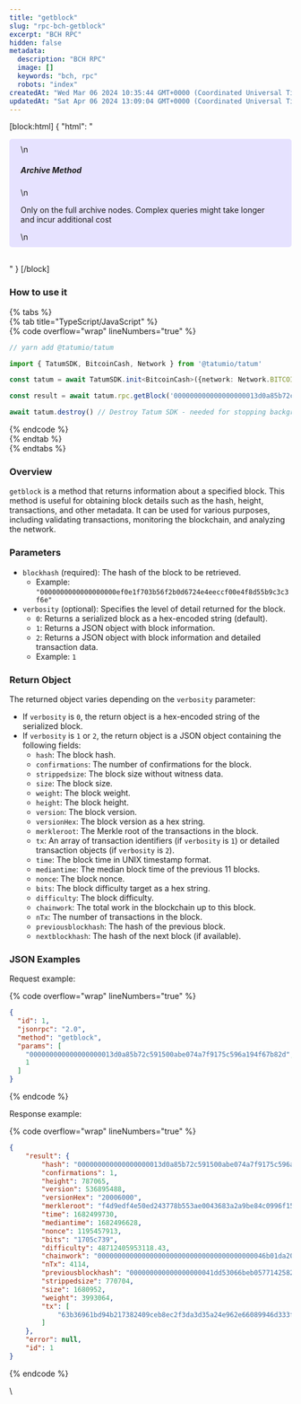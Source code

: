 ```yaml
---
title: "getblock"
slug: "rpc-bch-getblock"
excerpt: "BCH RPC"
hidden: false
metadata: 
  description: "BCH RPC"
  image: []
  keywords: "bch, rpc"
  robots: "index"
createdAt: "Wed Mar 06 2024 10:35:44 GMT+0000 (Coordinated Universal Time)"
updatedAt: "Sat Apr 06 2024 13:09:04 GMT+0000 (Coordinated Universal Time)"
---
```

[block:html]
{
  "html": "<div style="padding: 10px 20px; border-radius: 5px; background-color: #e6e2ff; margin: 0 0 30px 0;">\n  <h5>Archive Method</h5>\n  <p>Only on the full archive nodes. Complex queries might take longer and incur additional cost</p>\n</div>"
}
[/block]


### How to use it

{% tabs %}  
{% tab title="TypeScript/JavaScript" %}  
{% code overflow="wrap" lineNumbers="true" %}

```typescript
// yarn add @tatumio/tatum

import { TatumSDK, BitcoinCash, Network } from '@tatumio/tatum'

const tatum = await TatumSDK.init<BitcoinCash>({network: Network.BITCOIN_CASH})

const result = await tatum.rpc.getBlock('000000000000000000013d0a85b72c591500abe074a7f9175c596a194f67b82d')

await tatum.destroy() // Destroy Tatum SDK - needed for stopping background jobs
```

{% endcode %}  
{% endtab %}  
{% endtabs %}

### Overview

`getblock` is a method that returns information about a specified block. This method is useful for obtaining block details such as the hash, height, transactions, and other metadata. It can be used for various purposes, including validating transactions, monitoring the blockchain, and analyzing the network.

### Parameters

- `blockhash` (required): The hash of the block to be retrieved.
  - Example: `"0000000000000000000ef0e1f703b56f2b0d6724e4eeccf00e4f8d55b9c3c3f6e"`
- `verbosity` (optional): Specifies the level of detail returned for the block.
  - `0`: Returns a serialized block as a hex-encoded string (default).
  - `1`: Returns a JSON object with block information.
  - `2`: Returns a JSON object with block information and detailed transaction data.
  - Example: `1`

### Return Object

The returned object varies depending on the `verbosity` parameter:

- If `verbosity` is `0`, the return object is a hex-encoded string of the serialized block.
- If `verbosity` is `1` or `2`, the return object is a JSON object containing the following fields:
  - `hash`: The block hash.
  - `confirmations`: The number of confirmations for the block.
  - `strippedsize`: The block size without witness data.
  - `size`: The block size.
  - `weight`: The block weight.
  - `height`: The block height.
  - `version`: The block version.
  - `versionHex`: The block version as a hex string.
  - `merkleroot`: The Merkle root of the transactions in the block.
  - `tx`: An array of transaction identifiers (if `verbosity` is `1`) or detailed transaction objects (if `verbosity` is `2`).
  - `time`: The block time in UNIX timestamp format.
  - `mediantime`: The median block time of the previous 11 blocks.
  - `nonce`: The block nonce.
  - `bits`: The block difficulty target as a hex string.
  - `difficulty`: The block difficulty.
  - `chainwork`: The total work in the blockchain up to this block.
  - `nTx`: The number of transactions in the block.
  - `previousblockhash`: The hash of the previous block.
  - `nextblockhash`: The hash of the next block (if available).

### JSON Examples

Request example:

{% code overflow="wrap" lineNumbers="true" %}

```json
{
  "id": 1,
  "jsonrpc": "2.0",
  "method": "getblock",
  "params": [
    "000000000000000000013d0a85b72c591500abe074a7f9175c596a194f67b82d",
    1
  ]
}
```

{% endcode %}

Response example:

{% code overflow="wrap" lineNumbers="true" %}

```json
{
    "result": {
        "hash": "000000000000000000013d0a85b72c591500abe074a7f9175c596a194f67b82d",
        "confirmations": 1,
        "height": 787065,
        "version": 536895488,
        "versionHex": "20006000",
        "merkleroot": "f4d9edf4e50ed243778b553ae0043683a2a9be84c0996f15b30e2e282e6bd2d8",
        "time": 1682499730,
        "mediantime": 1682496628,
        "nonce": 1195457913,
        "bits": "1705c739",
        "difficulty": 48712405953118.43,
        "chainwork": "000000000000000000000000000000000000000046b01da204f6db69fc714174",
        "nTx": 4114,
        "previousblockhash": "000000000000000000041dd53066beb0577142582ec56573b5260d915311c773",
        "strippedsize": 770704,
        "size": 1680952,
        "weight": 3993064,
        "tx": [
            "63b36961bd94b217382409ceb8ec2f3da3d35a24e962e66089946d333f1af82b"
        ]
    },
    "error": null,
    "id": 1
}
```

{% endcode %}

\\
